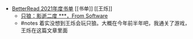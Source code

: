 - [BetterRead 2021年度书单](https://mp.weixin.qq.com/s/ihVUs4VlYbLyFlLLle4c_Q) [[书单]] [[王烁]]
	- [只狼：影逝二度 ***，From Software](https://zh.wikipedia.org/zh-hans/隻狼：暗影雙死)
	- #notes 着实没想到王烁会玩只狼。大概在今年前半年吧，我通关了游戏，王烁在这篇文章里面